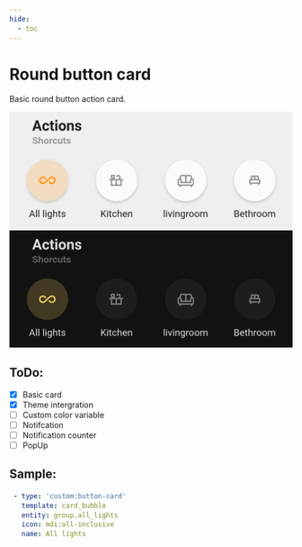 ```yaml
---
hide:
  - toc
---
```

# Round button card

Basic round button action card.

![Bubble preview.png](/images/Bubble%20preview-light.png#only-light)
![Bubble preview.png](/images/Bubble%20preview-dark.png#only-dark)

## ToDo:

- [x] Basic card
- [x] Theme intergration
- [ ] Custom color variable
- [ ] Notifcation
- [ ] Notification counter
- [ ] PopUp

## Sample:

```yaml
 - type: 'custom:button-card'
   template: card_bubble
   entity: group.all_lights
   icon: mdi:all-inclusive
   name: All lights
```
